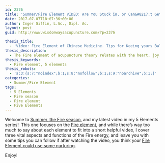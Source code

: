 ```yaml
---
id: 2376
title: 'Summer/Fire Element VIDEO: Are You Stuck in, or Can&#8217;t Get Into, Your Own Fire Element?'
date: 2017-07-07T18:07:36+00:00
author: Inger Giffin, L.Ac., Dipl. Ac.
layout: post
guid: http://www.wisdomwaysacupuncture.com/?p=2376

thesis_title:
  - 'Video: Fire Element of Chinese Medicine. Tips for Keeing yours Balanced.'
thesis_description:
  - The Fire element of acupuncture theory relates with the heart, joy, passion, intimacy, and connections. This video gives you tips to balance your Fire.
thesis_keywords:
  - Fire element, 5 elements
thesis_robots:
  - 'a:3:{s:7:"noindex";b:1;s:8:"nofollow";b:1;s:9:"noarchive";b:1;}'
categories:
  - Summer/Fire Element
tags:
  - 5 Elements
  - Fire season
  - Fire element
  - Five Elements
---
```

Welcome to [Summer, the Fire season](http://www.wisdomwaysacupuncture.com/2011/06/15/out-of-the-wood-and-into-the-fire-tips-for-keeping-your-fire-element-balanced-this-summer/), and my latest video in my 5 Elements series!  This one focuses on the [Fire element](http://www.wisdomwaysacupuncture.com/2017/05/23/into-the-fire-we-go-more-tips-from-an-acupuncturist-for-staying-balanced-in-summer/), and while there&#8217;s way too much to say about each element to fit into a short helpful video, I cover three vital aspects and functions of the Fire energy, and leave you with some tips you can follow if after watching the video, you think your [Fire Element could use some nurturing](http://www.wisdomwaysacupuncture.com/2014/08/15/fire-element-robin-williams-suicidedepression/).

Enjoy!



&nbsp;

&nbsp;

&nbsp;

&nbsp;

&nbsp;